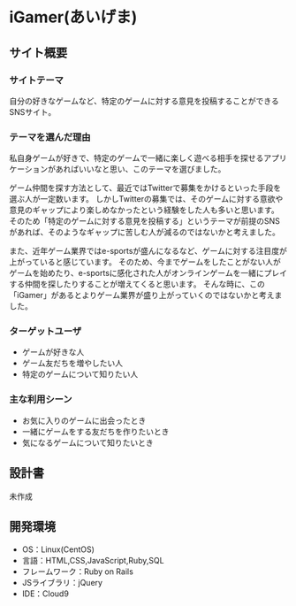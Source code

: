 # iGamer(あいげま)

## サイト概要
### サイトテーマ
自分の好きなゲームなど、特定のゲームに対する意見を投稿することができるSNSサイト。

### テーマを選んだ理由
私自身ゲームが好きで、特定のゲームで一緒に楽しく遊べる相手を探せるアプリケーションがあればいいなと思い、このテーマを選びました。

ゲーム仲間を探す方法として、最近ではTwitterで募集をかけるといった手段を選ぶ人が一定数います。
しかしTwitterの募集では、そのゲームに対する意欲や意見のギャップにより楽しめなかったという経験をした人も多いと思います。
そのため「特定のゲームに対する意見を投稿する」というテーマが前提のSNSがあれば、そのようなギャップに苦しむ人が減るのではないかと考えました。

また、近年ゲーム業界ではe-sportsが盛んになるなど、ゲームに対する注目度が上がっていると感じています。
そのため、今までゲームをしたことがない人がゲームを始めたり、e-sportsに感化された人がオンラインゲームを一緒にプレイする仲間を探したりすることが増えてくると思います。
そんな時に、この「iGamer」があるとよりゲーム業界が盛り上がっていくのではないかと考えました。


### ターゲットユーザ
- ゲームが好きな人
- ゲーム友だちを増やしたい人
- 特定のゲームについて知りたい人


### 主な利用シーン
- お気に入りのゲームに出会ったとき
- 一緒にゲームをする友だちを作りたいとき
- 気になるゲームについて知りたいとき

## 設計書
未作成

## 開発環境
- OS：Linux(CentOS)
- 言語：HTML,CSS,JavaScript,Ruby,SQL
- フレームワーク：Ruby on Rails
- JSライブラリ：jQuery
- IDE：Cloud9

<!--## 使用素材-->
